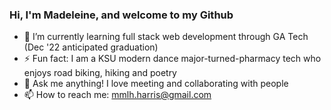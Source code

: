 ### Hi, I'm Madeleine, and welcome to my Github

- 🌱 I’m currently learning full stack web development through GA Tech (Dec '22 anticipated graduation)
- ⚡ Fun fact: I am a KSU modern dance major-turned-pharmacy tech who enjoys road biking, hiking and poetry
- 💬 Ask me anything! I love meeting and collaborating with people
- 📫 How to reach me: mmlh.harris@gmail.com

<!--
**miss-mad/miss-mad** is a ✨ _special_ ✨ repository because its `README.md` (this file) appears on your GitHub profile.

Here are some ideas to get you started:

- 🔭 I’m currently working on ...
- 👯 I’m looking to collaborate on ...
- 🤔 I’m looking for help with ...
👀 I’m interested in creative coding and UI development.
💞️ I’m looking to collaborate on low-stress, game related projects.
-->
